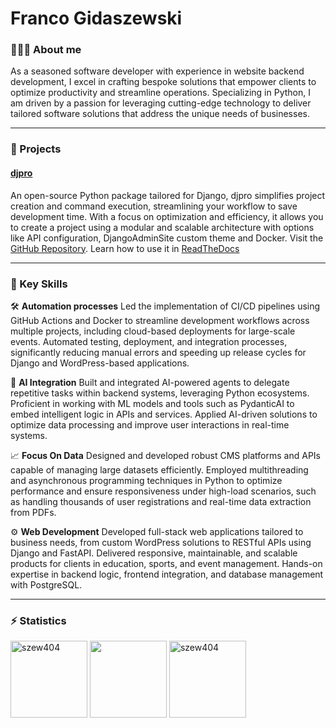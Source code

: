 # Franco Gidaszewski

### 👨🏽‍💻 About me
As a seasoned software developer with experience in website backend development, I excel in crafting bespoke solutions that empower clients to optimize productivity and streamline operations. Specializing in Python, I am driven by a passion for leveraging cutting-edge technology to deliver tailored software solutions that address the unique needs of businesses.

---

### 🎯 Projects

#### [djpro](https://github.com/szew404/djpro)
An open-source Python package tailored for Django, djpro simplifies project creation and command execution, streamlining your workflow to save development time. With a focus on optimization and efficiency, it allows you to create a project using a modular and scalable architecture with options like API configuration, DjangoAdminSite custom theme and Docker.
Visit the [GitHub Repository](https://github.com/szew404/djpro). Learn how to use it in [ReadTheDocs](https://djpro.readthedocs.io/en/latest/)

---

### 🔧 Key Skills

🛠 **Automation processes** 
Led the implementation of CI/CD pipelines using GitHub Actions and Docker to streamline development workflows across multiple projects, including cloud-based deployments for large-scale events. Automated testing, deployment, and integration processes, significantly reducing manual errors and speeding up release cycles for Django and WordPress-based applications.

🤖 **AI Integration**
Built and integrated AI-powered agents to delegate repetitive tasks within backend systems, leveraging Python ecosystems. Proficient in working with ML models and tools such as PydanticAI to embed intelligent logic in APIs and services. Applied AI-driven solutions to optimize data processing and improve user interactions in real-time systems.

📈 **Focus On Data**
Designed and developed robust CMS platforms and APIs capable of managing large datasets efficiently. Employed multithreading and asynchronous programming techniques in Python to optimize performance and ensure responsiveness under high-load scenarios, such as handling thousands of user registrations and real-time data extraction from PDFs.

⚙️ **Web Development**
Developed full-stack web applications tailored to business needs, from custom WordPress solutions to RESTful APIs using Django and FastAPI. Delivered responsive, maintainable, and scalable products for clients in education, sports, and event management. Hands-on expertise in backend logic, frontend integration, and database management with PostgreSQL.

---

### ⚡️ Statistics
<p align="left">
 <img src="https://github-readme-stats.vercel.app/api/top-langs/?username=szew404&theme=vue-dark&show_icons=true&hide_border=true&layout=compact" alt="szew404" height="123" />
 <img src="https://github-readme-stats.vercel.app/api?username=szew404&show_icons=true&theme=vue-dark&hide_border=true" height="123" />
 <img src="https://github-readme-streak-stats.herokuapp.com/?user=szew404&theme=vue-dark&hide_border=true" alt="szew404" height="123" />
</p>
